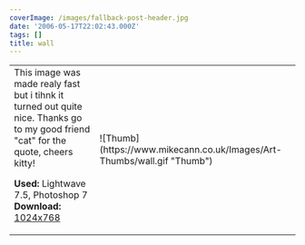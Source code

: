```yaml
---
coverImage: /images/fallback-post-header.jpg
date: '2006-05-17T22:02:43.000Z'
tags: []
title: wall
---
```


<table width="100%" cellspacing="0" cellpadding="0" border="0">
<tr>
<td>This image was made realy fast but i tihnk it turned out quite nice. Thanks go to my good friend "cat" for the quote, cheers kitty!

<span style="font-weight: bold">Used:</span> Lightwave 7.5, Photoshop 7
<span style="font-weight: bold">Download:</span> [1024x768](https://www.mikecann.co.uk/Images/Art-Full/wall.jpg)</td>

<td>![Thumb](https://www.mikecann.co.uk/Images/Art-Thumbs/wall.gif "Thumb")</td>
</tr>
</table>
